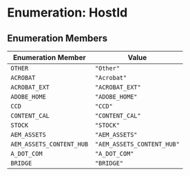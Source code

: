 # Enumeration: HostId

## Enumeration Members

| Enumeration Member | Value |
| ------ | ------ |
| `OTHER` | `"Other"` |
| `ACROBAT` | `"Acrobat"` |
| `ACROBAT_EXT` | `"ACROBAT_EXT"` |
| `ADOBE_HOME` | `"ADOBE_HOME"` |
| `CCD` | `"CCD"` |
| `CONTENT_CAL` | `"CONTENT_CAL"` |
| `STOCK` | `"STOCK"` |
| `AEM_ASSETS` | `"AEM_ASSETS"` |
| `AEM_ASSETS_CONTENT_HUB` | `"AEM_ASSETS_CONTENT_HUB"` |
| `A_DOT_COM` | `"A_DOT_COM"` |
| `BRIDGE` | `"BRIDGE"` |
